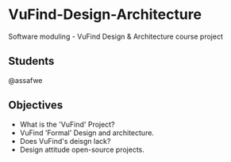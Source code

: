 # VuFind-Design-Architecture
Software moduling - VuFind Design &amp; Architecture course project

## Students
@assafwe

## Objectives
  - What is the 'VuFind' Project?
  - VuFind 'Formal' Design and architecture.
  - Does VuFind's deisgn lack?
  - Design attitude open-source projects.
